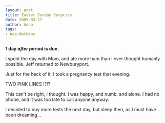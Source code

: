 ```yaml
---
layout: post
title: Easter Sunday Surprise
date: 2005-03-27
author: Anna
tags:
- Wee-Watkins
---
```


<b>1 day <i>after</i> period is due.</b>

I spent the day with Mom, and ate more ham than I ever thought humanly possible. Jeff returned to Newburyport.

Just for the heck of it, I took a pregnancy test that evening.

TWO PINK LINES !?!?

This can't be right, I thought. I was happy, and numb, and alone. I had no phone, and it was too late to call anyone anyway.

I decided to buy more tests the next day, but sleep then, as I must have been dreaming...